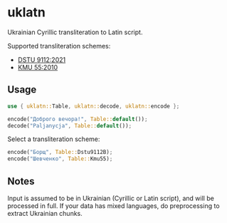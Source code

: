 uklatn
==
Ukrainian Cyrillic transliteration to Latin script.

Supported transliteration schemes:
- [DSTU 9112:2021](https://uk.wikipedia.org/wiki/ДСТУ_9112:2021)
- [KMU 55:2010](https://zakon.rada.gov.ua/laws/show/55-2010-п)


Usage
--

```rust
use { uklatn::Table, uklatn::decode, uklatn::encode };

encode("Доброго вечора!", Table::default());
decode("Paljanycja", Table::default());
```

Select a transliteration scheme:

```rust
encode("Борщ", Table::Dstu9112B);
encode("Шевченко", Table::Kmu55);
```

Notes
--
Input is assumed to be in Ukrainian (Cyrillic or Latin script), and will be processed in full.
If your data has mixed languages, do preprocessing to extract Ukrainian chunks.

